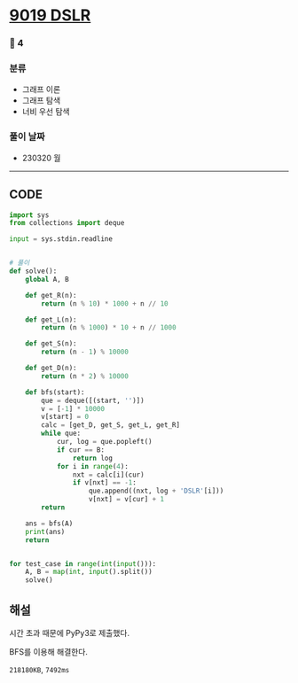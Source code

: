 # [9019 DSLR](https://www.acmicpc.net/problem/9019)

### 🥇 4

### 분류

- 그래프 이론
- 그래프 탐색
- 너비 우선 탐색

### 풀이 날짜

- 230320 월

---

## CODE

```python
import sys
from collections import deque

input = sys.stdin.readline


# 풀이
def solve():
    global A, B

    def get_R(n):
        return (n % 10) * 1000 + n // 10

    def get_L(n):
        return (n % 1000) * 10 + n // 1000

    def get_S(n):
        return (n - 1) % 10000

    def get_D(n):
        return (n * 2) % 10000

    def bfs(start):
        que = deque([(start, '')])
        v = [-1] * 10000
        v[start] = 0
        calc = [get_D, get_S, get_L, get_R]
        while que:
            cur, log = que.popleft()
            if cur == B:
                return log
            for i in range(4):
                nxt = calc[i](cur)
                if v[nxt] == -1:
                    que.append((nxt, log + 'DSLR'[i]))
                    v[nxt] = v[cur] + 1
        return

    ans = bfs(A)
    print(ans)
    return


for test_case in range(int(input())):
    A, B = map(int, input().split())
    solve()

```

## 해설

시간 초과 때문에 PyPy3로 제출했다.

BFS를 이용해 해결한다.

`218180KB`, `7492ms`

